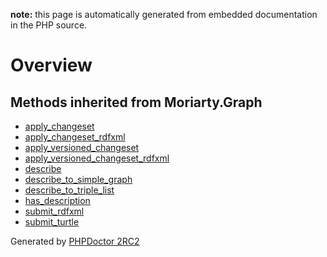 **note:** this page is automatically generated from embedded documentation in the PHP source.

# Overview #

## Methods inherited from Moriarty.Graph ##

  * [apply\_changeset](Graph#apply_changeset.md)
  * [apply\_changeset\_rdfxml](Graph#apply_changeset_rdfxml.md)
  * [apply\_versioned\_changeset](Graph#apply_versioned_changeset.md)
  * [apply\_versioned\_changeset\_rdfxml](Graph#apply_versioned_changeset_rdfxml.md)
  * [describe](Graph#describe.md)
  * [describe\_to\_simple\_graph](Graph#describe_to_simple_graph.md)
  * [describe\_to\_triple\_list](Graph#describe_to_triple_list.md)
  * [has\_description](Graph#has_description.md)
  * [submit\_rdfxml](Graph#submit_rdfxml.md)
  * [submit\_turtle](Graph#submit_turtle.md)


Generated by [PHPDoctor 2RC2](http://phpdoctor.sourceforge.net/)